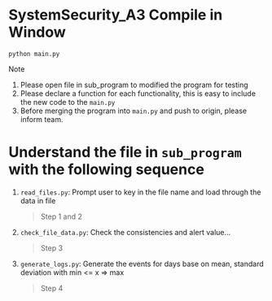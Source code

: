 # SystemSecurity_A3 Compile in Window
```
python main.py
```

>[!NOTE]
>1. Please open file in sub_program to modified the program for testing
>2. Please declare a function for each functionality, this is easy to include the new code to the `main.py`
>3. Before merging the program into `main.py` and push to origin, please inform team.

# Understand the file in `sub_program` with the following sequence
1. `read_files.py`: Prompt user to key in the file name and load through the data in file
    > Step 1 and 2

2. `check_file_data.py`: Check the consistencies and alert value...
    > Step 3

3. `generate_logs.py`: Generate the events for days base on mean, standard deviation with min <= x => max
    > Step 4